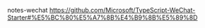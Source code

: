 notes-wechat
https://github.com/Microsoft/TypeScript-WeChat-Starter#%E5%BC%80%E5%A7%8B%E4%B9%8B%E5%89%8D

